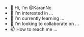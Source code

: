 - 👋 Hi, I’m @KaranNc
- 👀 I’m interested in ...
- 🌱 I’m currently learning ...
- 💞️ I’m looking to collaborate on ...
- 📫 How to reach me ...

<!---
KaranNc/KaranNc is a ✨ special ✨ repository because its `README.md` (this file) appears on your GitHub profile.
You can click the Preview link to take a look at your changes.
--->
